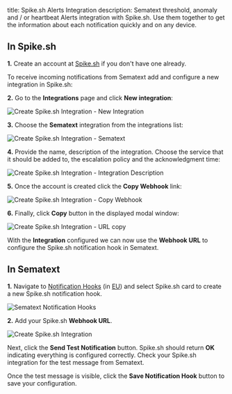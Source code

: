 title: Spike.sh Alerts Integration
description: Sematext threshold, anomaly and / or heartbeat Alerts integration with Spike.sh. Use them together to get the information about each notification quickly and on any device.

## In Spike.sh

**1.** Create an account at [Spike.sh](https://spike.sh) if you don't have one already.

To receive incoming notifications from Sematext add and configure a new integration in Spike.sh:

**2.** Go to the **Integrations** page and click **New integration**:

<img class="content-modal-image" alt="Create Spike.sh Integration - New Integration" src="../../images/integrations/create-spikesh-integration-integrations.png" title="Create Spike.sh Integration - New Integration">

**3.** Choose the **Sematext** integration from the integrations list: 

<img class="content-modal-image" alt="Create Spike.sh Integration - Sematext" src="../../images/integrations/create-spikesh-integration-sematext.png" title="Create Spike.sh Integration - Sematext">

**4.** Provide the name, description of the integration. Choose the service that it should be added to, the escalation policy and the acknowledgment time:

<img class="content-modal-image" alt="Create Spike.sh Integration - Integration Description" src="../../images/integrations/create-spikesh-integration-add-integration.png" title="Create Spike.sh Integration - Integration Description">

**5.** Once the account is created click the **Copy Webhook** link:

<img class="content-modal-image" alt="Create Spike.sh Integration - Copy Webhook" src="../../images/integrations/create-spikesh-integration-copy.png" title="Create Spike.sh Integration - Copy ">

**6.** Finally, click **Copy** button in the displayed modal window:

<img class="content-modal-image" alt="Create Spike.sh Integration - URL copy" src="../../images/integrations/create-spikesh-integration-copy-webhook.png" title="Create Spike.sh Integration - URL copy">

With the **Integration** configured we can now use the **Webhook URL** to configure the Spike.sh notification hook in Sematext.

## In Sematext

**1.** Navigate to [Notification Hooks](https://apps.sematext.com/ui/webhook-create) (in [EU](https://apps.eu.sematext.com/ui/webhook-create)) and select Spike.sh card to create a new Spike.sh notification hook.

![Sematext Notification Hooks](../../images/integrations/sematext-notification-hooks.png "Sematext Notification Hook")

**2.** Add your Spike.sh **Webhook URL**. 

<img class="content-modal-image" alt="Create Spike.sh Integration" src="../../images/integrations/create-spikesh-integration.png" title="Create Spike.sh Integration">

Next, click the **Send Test Notification** button. Spike.sh should return **OK** indicating everything is configured correctly. Check your Spike.sh integration for the test message from Sematext. 

Once the test message is visible, click the **Save Notification Hook** button to save your configuration. 
